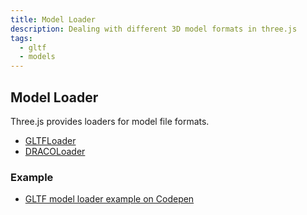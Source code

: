 ```yaml
---
title: Model Loader
description: Dealing with different 3D model formats in three.js
tags:
  - gltf
  - models
---
```


## Model Loader

Three.js provides loaders for model file formats.

- [GLTFLoader](https://threejs.org/docs/index.html#examples/en/loaders/GLTFLoader)
- [DRACOLoader](https://threejs.org/docs/index.html#examples/en/loaders/DRACOLoader)

### Example

- [GLTF model loader example on Codepen](https://codepen.io/terabaud/pen/NWrjGaO?editors=1010)
